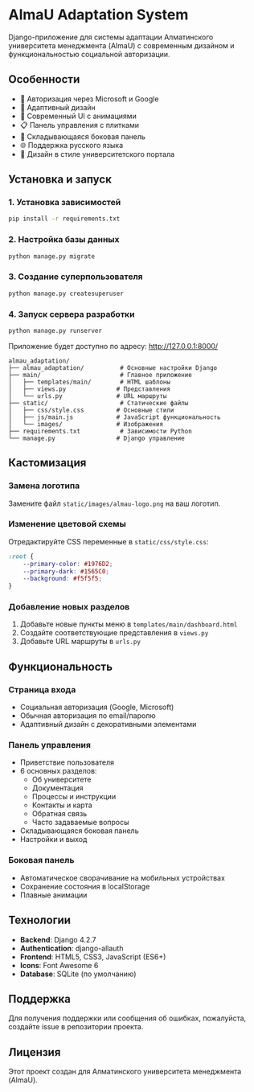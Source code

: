 # AlmaU Adaptation System

Django-приложение для системы адаптации Алматинского университета менеджмента (AlmaU) с современным дизайном и функциональностью социальной авторизации.

## Особенности

- 🔐 Авторизация через Microsoft и Google
- 📱 Адаптивный дизайн
- 🎨 Современный UI с анимациями
- 📋 Панель управления с плитками
- 🔄 Складывающаяся боковая панель
- 🌐 Поддержка русского языка
- 🏢 Дизайн в стиле университетского портала

## Установка и запуск

### 1. Установка зависимостей
```bash
pip install -r requirements.txt
```

### 2. Настройка базы данных
```bash
python manage.py migrate
```

### 3. Создание суперпользователя
```bash
python manage.py createsuperuser
```

### 4. Запуск сервера разработки
```bash
python manage.py runserver
```

Приложение будет доступно по адресу: http://127.0.0.1:8000/


```
almau_adaptation/
├── almau_adaptation/          # Основные настройки Django
├── main/                      # Главное приложение
│   ├── templates/main/        # HTML шаблоны
│   ├── views.py              # Представления
│   └── urls.py               # URL маршруты
├── static/                    # Статические файлы
│   ├── css/style.css         # Основные стили
│   ├── js/main.js            # JavaScript функциональность
│   └── images/               # Изображения
├── requirements.txt           # Зависимости Python
└── manage.py                 # Django управление
```

## Кастомизация

### Замена логотипа
Замените файл `static/images/almau-logo.png` на ваш логотип.

### Изменение цветовой схемы
Отредактируйте CSS переменные в `static/css/style.css`:
```css
:root {
    --primary-color: #1976D2;
    --primary-dark: #1565C0;
    --background: #f5f5f5;
}
```

### Добавление новых разделов
1. Добавьте новые пункты меню в `templates/main/dashboard.html`
2. Создайте соответствующие представления в `views.py`
3. Добавьте URL маршруты в `urls.py`

## Функциональность

### Страница входа
- Социальная авторизация (Google, Microsoft)
- Обычная авторизация по email/паролю
- Адаптивный дизайн с декоративными элементами

### Панель управления
- Приветствие пользователя
- 6 основных разделов:
  - Об университете
  - Документация
  - Процессы и инструкции
  - Контакты и карта
  - Обратная связь
  - Часто задаваемые вопросы
- Складывающаяся боковая панель
- Настройки и выход

### Боковая панель
- Автоматическое сворачивание на мобильных устройствах
- Сохранение состояния в localStorage
- Плавные анимации

## Технологии

- **Backend**: Django 4.2.7
- **Authentication**: django-allauth
- **Frontend**: HTML5, CSS3, JavaScript (ES6+)
- **Icons**: Font Awesome 6
- **Database**: SQLite (по умолчанию)

## Поддержка

Для получения поддержки или сообщения об ошибках, пожалуйста, создайте issue в репозитории проекта.

## Лицензия

Этот проект создан для Алматинского университета менеджмента (AlmaU).
